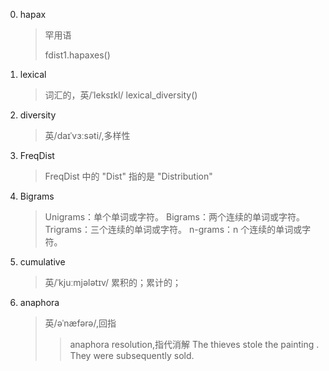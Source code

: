 0. hapax
   >罕用语
   >
   >fdist1.hapaxes()
0. lexical
   >词汇的，英/ˈleksɪkl/
   >lexical_diversity()
0. diversity
   >英/daɪˈvɜːsəti/,多样性
0. FreqDist
   >FreqDist 中的 "Dist" 指的是 "Distribution"
0. Bigrams
   > Unigrams：单个单词或字符。
   > Bigrams：两个连续的单词或字符。
   > Trigrams：三个连续的单词或字符。
   > n-grams：n 个连续的单词或字符。
0. cumulative
   > 英/ˈkjuːmjələtɪv/
   > 累积的；累计的；
0. anaphora
   > 英/əˈnæfərə/,回指
   >> anaphora resolution,指代消解
   >> The thieves stole the painting . They were subsequently sold.
  
